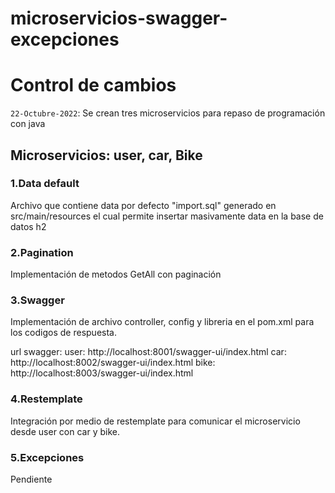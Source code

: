 # microservicios-swagger-excepciones
# Control de cambios
`22-Octubre-2022`: 
Se crean tres microservicios para repaso de programación con java 
## Microservicios: user, car, Bike

### 1.Data default
Archivo que contiene data por defecto  "import.sql" generado en src/main/resources el cual permite insertar masivamente data en la base de datos h2


### 2.Pagination
Implementación de metodos GetAll con paginación


### 3.Swagger
Implementación de archivo controller, config y libreria en el pom.xml para los codigos de respuesta.

url swagger:
user: http://localhost:8001/swagger-ui/index.html 
car:  http://localhost:8002/swagger-ui/index.html 
bike: http://localhost:8003/swagger-ui/index.html


### 4.Restemplate
Integración por medio de restemplate para comunicar el microservicio desde user con car y bike.


### 5.Excepciones
Pendiente



		
	
	
